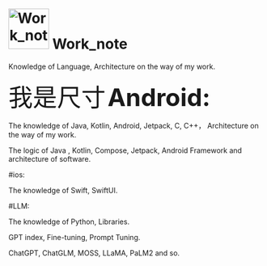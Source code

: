 # <img src="https://github.com/guoxiaoxing/android-open-source-project-analysis/raw/master/art/logo.png" alt="Work_note" width="80" height="80" align="bottom"/> Work_note

Knowledge of Language, Architecture on the way of my work.

<font size=60>我是尺寸</font>
<font size=20>**Android:**</font>

The knowledge of Java, Kotlin, Android, Jetpack, C, C++， Architecture on the way of my work.

The logic of Java , Kotlin, Compose, Jetpack, Android Framework and architecture of software.

#ios:

The knowledge of Swift, SwiftUI.

#LLM:

The knowledge of Python, Libraries.

GPT index, Fine-tuning, Prompt Tuning.

ChatGPT, ChatGLM, MOSS, LLaMA, PaLM2 and so.

